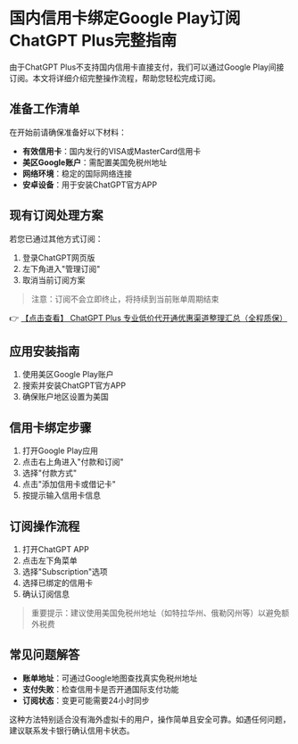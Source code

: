 # 国内信用卡绑定Google Play订阅ChatGPT Plus完整指南

由于ChatGPT Plus不支持国内信用卡直接支付，我们可以通过Google Play间接订阅。本文将详细介绍完整操作流程，帮助您轻松完成订阅。

## 准备工作清单
在开始前请确保准备好以下材料：
- **有效信用卡**：国内发行的VISA或MasterCard信用卡
- **美区Google账户**：需配置美国免税州地址
- **网络环境**：稳定的国际网络连接
- **安卓设备**：用于安装ChatGPT官方APP

## 现有订阅处理方案
若您已通过其他方式订阅：
1. 登录ChatGPT网页版
2. 左下角进入"管理订阅"
3. 取消当前订阅方案

> 注意：订阅不会立即终止，将持续到当前账单周期结束

👉 [【点击查看】 ChatGPT Plus 专业低价代开通优惠渠道整理汇总（全程质保）](https://bit.ly/DaiKai)

## 应用安装指南
1. 使用美区Google Play账户
2. 搜索并安装ChatGPT官方APP
3. 确保账户地区设置为美国

## 信用卡绑定步骤
1. 打开Google Play应用
2. 点击右上角进入"付款和订阅"
3. 选择"付款方式"
4. 点击"添加信用卡或借记卡"
5. 按提示输入信用卡信息

## 订阅操作流程
1. 打开ChatGPT APP
2. 点击左下角菜单
3. 选择"Subscription"选项
4. 选择已绑定的信用卡
5. 确认订阅信息

> 重要提示：建议使用美国免税州地址（如特拉华州、俄勒冈州等）以避免额外税费

## 常见问题解答
- **账单地址**：可通过Google地图查找真实免税州地址
- **支付失败**：检查信用卡是否开通国际支付功能
- **订阅状态**：变更可能需要24小时同步

这种方法特别适合没有海外虚拟卡的用户，操作简单且安全可靠。如遇任何问题，建议联系发卡银行确认信用卡状态。